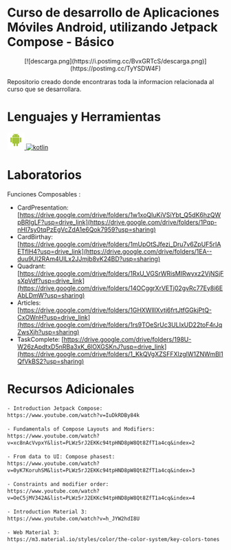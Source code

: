 # Curso de desarrollo de Aplicaciones Móviles Android, utilizando Jetpack Compose - Básico

<p align="center" width="100%">
  [![descarga.png](https://i.postimg.cc/BvxGRTcS/descarga.png)](https://postimg.cc/TyYSDW4F)
</p>

Repositorio creado donde encontraras toda la informacion relacionada al curso que se desarrollara.

# Lenguajes y Herramientas

<p align="left"> <a href="https://developer.android.com" target="_blank" rel="noreferrer"> <img src="https://raw.githubusercontent.com/devicons/devicon/master/icons/android/android-original-wordmark.svg" alt="android" width="40" height="40"/> </a><a href="https://kotlinlang.org" target="_blank" rel="noreferrer"> <img src="https://www.vectorlogo.zone/logos/kotlinlang/kotlinlang-icon.svg" alt="kotlin" width="40" height="40"/> </a> 

# Laboratorios

Funciones Composables :

   - CardPresentation: [https://drive.google.com/drive/folders/1w1xoQIuKiVSiYbt_Q5dK6hzQWpBRIgLF?usp=drive_link](https://drive.google.com/drive/folders/1Pqp-nHI7sy0tqPzEgVcZdA1e6Qok7959?usp=sharing)
   - CardBirthay: [https://drive.google.com/drive/folders/1mUpOtSJfezj_Dru7v6ZpUF5rIAETfIH4?usp=drive_link](https://drive.google.com/drive/folders/1EA--duu9UI2RAm4UlLx2JJmjb8vK24BD?usp=sharing)
   - Quadrant: [https://drive.google.com/drive/folders/1RxU_VGSrWRisMIRwyxz2VjNSjFsXpVdf?usp=drive_link](https://drive.google.com/drive/folders/14OCggrXrVETj02gvRc77Ey8i6EAbLDmW?usp=sharing)
   - Articles: [https://drive.google.com/drive/folders/1GHXWlllXvtj6frtJtfGGkjPtQ-CxOWnH?usp=drive_link](https://drive.google.com/drive/folders/1rs9TOeSrUc3ULIxUD22toF4rJqZwsXjh?usp=sharing)
   - TaskComplete: [https://drive.google.com/drive/folders/198U-W26zApdtxD5nRBa3xK_6lOXGSKnJ?usp=drive_link](https://drive.google.com/drive/folders/1_KkQVgXZSFFXlzglW1ZNWmBl1QfVkBS2?usp=sharing)



# Recursos Adicionales

    - Introduction Jetpack Compose: 
    https://www.youtube.com/watch?v=IuDkRDBy84k

    - Fundamentals of Compose Layouts and Modifiers: 
    https://www.youtube.com/watch?v=xc8nAcVvpxY&list=PLWz5rJ2EKKc94tpHND8pW8Qt8ZfT1a4cq&index=2

    - From data to UI: Compose phasest: 
    https://www.youtube.com/watch?v=0yK7KoruhSM&list=PLWz5rJ2EKKc94tpHND8pW8Qt8ZfT1a4cq&index=3

    - Constraints and modifier order: 
    https://www.youtube.com/watch?v=OeC5jMV342A&list=PLWz5rJ2EKKc94tpHND8pW8Qt8ZfT1a4cq&index=4

    - Introduction Material 3: 
    https://www.youtube.com/watch?v=h_JYW2hdI8U
     
    - Web Material 3: 
    https://m3.material.io/styles/color/the-color-system/key-colors-tones


